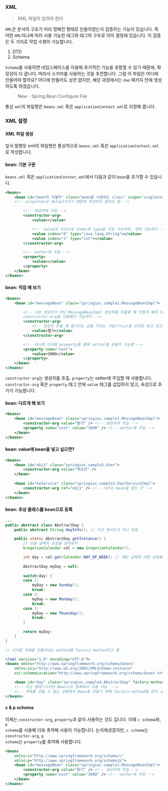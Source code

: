 ### XML
> XML 파일이 있어야 한다

<code>XML</code>은 문서의 구조가 미리 정해진 형태로 만들어졌는지 검증하는 기능이 있습니다. 즉 어떤 <code>XML</code>이냐에 따라 사용 가능한 태그와 태그의 구조로 이미 결정돼 있습니다. 이 검증은 두 가지로 작업 수행이 가능합니다.

1. DTD
2. Schema

<code>Schema</code>를 사용하면 네임스페이스를 이용해 추가적인 기능을 포함할 수 있기 때문에, 확장성이 더 큽니다. 따라서 스키마를 사용하는 것을 추천합니다. 그럼 이 파일은 어디에 만들어야 할까요? 어디에 만들어도 상관 없지만, 해당 과정에서는 <code>dao</code> 패키지 안에 생성하도록 하겠습니다.

> New - Spring Bean Configure File

통상 <code>xml</code>의 파일명은 <code>beans.xml</code> 혹은 <code>applicationContext.xml</code>로 지정해 줍니다.

### XML 설정

#### XML 파일 생성
앞서 말했듯 xml의 파일명은 통상적으로 <code>beans.xml</code> 혹은 <code>applicationContext.xml</code>로 작성합니다.

#### bean: 기본 구문
<code>beans.xml</code> 혹은 <code>applicationContext.xml</code>에서 다음과 같이 <code>bean</code>을 추가할 수 있습니다.

```xml
<beans>
	<bean id="bean의 식별자" class="bean을 사용하는 class" scope="singleton">
	<!-- singleton은 default이기 때문에 작성하지 않아도 됨 -->

		<!-- 생성자에 주입 -->
		<constructor-arg>
			<value></value>

			<!-- value의 속성으로 index와 type을 지정 가능하며, 생략 가능하다 -->
			<value index="0" type="java.lang.String"></value>
			<value index="1" type="int"></value>
		</constructor-arg>

		<!-- setter에 주입 -->
		<property>
			<value></value>
		</property>
	</bean>
</beans>
```

#### bean: 직접 해 보기
```xml
<beans>
	<bean id="messageBean" class="springioc.sample1.MessageBeanImpl"> 

		<!-- 기본 생성자가 아닌 MessageBeanImpl 생성자를 호출할 때 어떻게 해야 하나?
		constructor-arg를 사용해서 가능하다 -->
		<constructor-arg>
			<!-- 생성자 만들 때 딸기라는 값을 주라는 거임(fruit을 인자로 받고 있으니까) -->
			<value>딸기</value>
		</constructor-arg>

		<!-- 아니면 이처럼 property를 통해 setter를 호출이 가능함 -->
		<property name="cost">
			<value>3000</value>
		</property>
	</bean>
</beans>
```
<code>constructor-arg</code>는 생성자를 호출, <code>property</code>는 setter에 주입할 때 사용합니다. <code>constructor-arg</code> 혹은 <code>property</code> 태그 안에 <code>value</code> 태그를 삽입하지 않고, 속성으로 추가가 가능합니다.

#### bean: 다르게 해 보기
```xml
<beans>
	<bean id="messageBean" class="springioc.sample1.MessageBeanImpl">
		<constructor-arg value="딸기" /> <!-- 생성자에 주입 -->
		<property name="cost" value="3000" /> <!-- setter에 주입 -->
	</bean>
</beans>
```

#### bean: value에 bean을 넣고 싶으면?
```xml
<beans>
	<bean id="obj1" class="springioc.sample3.User">
		<constructor-arg value="백승전" />
	</bean>
	
	<bean id="myService" class="springioc.sample3.UserServiceImpl">
		<constructor-arg ref="obj1" /> <!-- ref는 bean을 넣는 것 -->
	</bean>
</beans>
```

#### bean: 추상 클래스를 bean으로 등록
```java
...
public abstract class AbstractDay {
	public abstract String dayInfo(); // 추상 메서드가 하나 있음

	public static AbstractDay getInstance() {
		// 오늘 날짜의 요일을 알아보자
		GregorianCalendar cal = new GregorianCalendar();

		int day = cal.get(Calendar.DAY_OF_WEEK); // 해당 날짜에 대한 요일을 숫자로 알려줌
		
		AbstractDay myDay = null;
		
		switch(day) {
		case 1:
			myDay = new Sunday();
			break;
		case 2:
			myDay = new Monday();
			break;
		case 3:
			myDay = new Thuesday();
			break;
		}
		
		return myDay;
	}
}

// 이처럼 객체를 만들어내는 method를 factory method라고 함
```

```xml
<?xml version="1.0" encoding="UTF-8"?>
<beans xmlns="http://www.springframework.org/schema/beans"
	xmlns:xsi="http://www.w3.org/2001/XMLSchema-instance"
	xsi:schemaLocation="http://www.springframework.org/schema/beans http://www.springframework.org/schema/beans/spring-beans.xsd">

	<bean id="day" class="springioc.sample4.AbstractDay" factory-method="getInstance" />
	<!-- 추상 클래스이지만 Bean으로 등록해서 사용 가능  -->
	<!-- 객체를 만들 수 없는 상황에서 Bean을 만들기 위해 factory-method를 많이 사용함 -->
</beans>

```

#### c & p schema
이제는 <code>constructor-arg</code>, <code>property</code>과 같이 사용하는 것도 깁니다. 이때 <code>c schema</code>와, <code>p schema</code>를 사용해 더욱 축약해 사용이 가능합니다. 눈치채셨겠지만, <code>c schema</code>는 <code>constructor-arg</code>, <code>p schema</code>는 <code>property</code>를 축약해 사용합니다.
```xml
<beans 
	xmlns:c="http://www.springframework.org/schema/c"
	xmlns:p="http://www.springframework.org/schema/p">
	<bean id="messageBean" class="springioc.sample1.MessageBeanImpl">
		<constructor-arg value="딸기" /> <!-- 생성자에 주입 -->
		<property name="cost" value="3000" /> <!-- setter에 주입 -->
	</bean>
</beans>
```